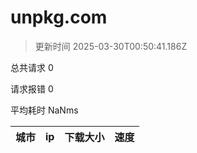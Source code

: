 
  # unpkg.com

  > 更新时间 2025-03-30T00:50:41.186Z
  
  总共请求 0

  请求报错 0

  平均耗时 NaNms

|城市|ip|下载大小|速度|
|-----|----------|---|---|

  